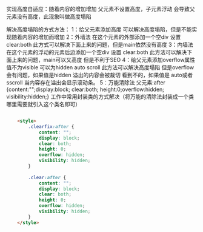 实现高度自适应：随着内容的增加增加
父元素不设置高度，子元素浮动 会导致父元素没有高度，此现象叫做高度塌陷

解决高度塌陷的方式方法：
        1：给父元素添加高度  可以解决高度塌陷，但是不能实现随着内容的增加而增加
        2：外墙法  在这个元素的外部添加一个空div 设置 clear:both  此方式可以解决下面上来的问题，但是main依然没有高度
        3：内墙法  在这个元素的浮动的元素后边添加一个空div 设置 clear:both 此方法可以解决下面上来的问题，main可以又高度 但是不利于SEO
        4：给父元素添加overflow属性 值不为visible  可以为hidden auto scroll  此方法可以解决高度塌陷 但是overflow会有问题，如果值是hidden  溢出的内容会被裁切 看到不的，如果值是 auto或者 sscroll 当内容存在溢出会显示滚动条。
        5：万能清除法
            父元素:after {content:"";display:block; clear:both; height:0;overflow:hidden; visibility:hidden;}
        工作中常用封装类的方式解决（将万能的清除法封装成一个类 哪里需要就引入这个类名即可）

```html

	<style>
        .clearfix:after {
            content: "";
            display: block;
            clear: both;
            height: 0;
            overflow: hidden;
            visibility: hidden;
        }
        
        .clear:after {
            content: "";
            display: block;
            clear: both;
            height: 0;
            overflow: hidden;
            visibility: hidden;
        }
    </style>
	
```
